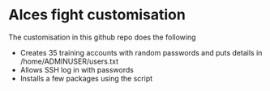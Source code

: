 # Alces fight customisation

The customisation in this github repo does the following

* Creates 35 training accounts with random passwords and puts details in /home/ADMINUSER/users.txt
* Allows SSH log in with passwords
* Installs a few packages using the script 
